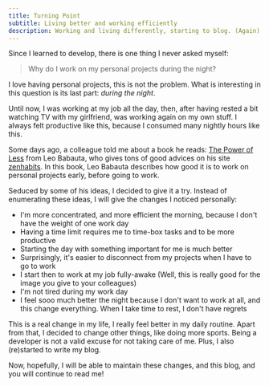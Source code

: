 ```yaml
---
title: Turning Point
subtitle: Living better and working efficiently
description: Working and living differently, starting to blog. (Again)
---
```


Since I learned to develop, there is one thing I never asked myself:

> Why do I work on my personal projects during the night?

I love having personal projects, this is not the problem. What is interesting in this question is its last part: *during the night*. 

Until now, I was working at my job all the day, then, after having rested a bit watching  TV with my girlfriend, was working again on my own stuff. I always felt productive like this, because I consumed many nightly hours like this.

Some days ago, a colleague told me about a book he reads: [The Power of Less](http://thepowerofless.com/) from Leo Babauta, who gives tons of good advices on his site [zenhabits](http://zenhabits.net/).
In this book, Leo Babauta describes how good it is to work on personal projects early, before going to work. 

Seduced by some of his ideas, I decided to give it a try. Instead of enumerating these ideas, I will give the changes I noticed personally:

* I'm more concentrated, and more efficient the morning, because I don't have the weight of one work day
* Having a time limit requires me to time-box tasks and to be more productive
* Starting the day with something important for me is much better
* Surprisingly, it's easier to disconnect from my projects when I have to go to work
* I start then to work at my job fully-awake (Well, this is really good for the image you give to your colleagues)
* I'm not tired during my work day
* I feel sooo much better the night because I don't want to work at all, and this change everything. When I take time to rest, I don't have regrets
    
This is a real change in my life, I really feel better in my daily routine. Apart from that, I decided to change other things, like doing more sports. Being a developer is not a valid excuse for not taking care of me.
Plus, I also (re)started to write my blog.

Now, hopefully, I will be able to maintain these changes, and this blog, and you will continue to read me! 